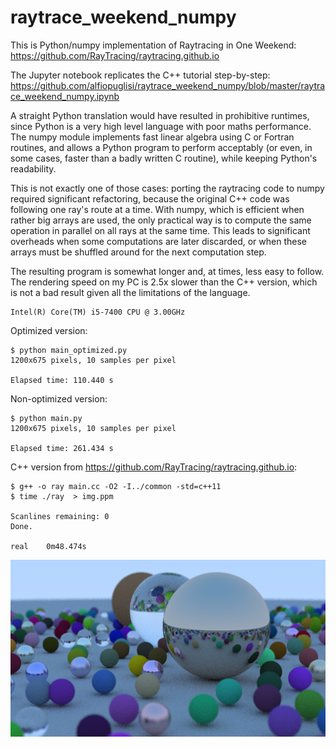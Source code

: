 # raytrace_weekend_numpy

This is Python/numpy implementation of Raytracing in One Weekend: https://github.com/RayTracing/raytracing.github.io

The Jupyter notebook replicates the C++ tutorial step-by-step: https://github.com/alfiopuglisi/raytrace_weekend_numpy/blob/master/raytrace_weekend_numpy.ipynb

A straight Python translation would have resulted in prohibitive runtimes, since Python is a very high level language with poor maths performance. The numpy module implements fast linear algebra using C or Fortran routines, and allows a Python program to perform acceptably (or even, in some cases, faster than a badly written C routine), while keeping Python's readability.

This is not exactly one of those cases: porting the raytracing code to numpy required significant refactoring, because the original C++ code was following one ray's route at a time. With numpy, which is efficient when rather big arrays are used, the only practical way is to compute the same operation in parallel on all rays at the same time. This leads to significant overheads when some computations are later discarded, or when these arrays must be shuffled around for the next computation step.

The resulting program is somewhat longer and, at times, less easy to follow. The rendering speed on my PC is 2.5x slower than the C++ version, which is not a bad result given all the limitations of the language.

```
Intel(R) Core(TM) i5-7400 CPU @ 3.00GHz
```

Optimized version:
```
$ python main_optimized.py
1200x675 pixels, 10 samples per pixel

Elapsed time: 110.440 s
```

Non-optimized version:
```
$ python main.py
1200x675 pixels, 10 samples per pixel

Elapsed time: 261.434 s
```


C++ version from  https://github.com/RayTracing/raytracing.github.io:
```
$ g++ -o ray main.cc -O2 -I../common -std=c++11
$ time ./ray  > img.ppm

Scanlines remaining: 0   
Done.

real	0m48.474s
```

![Rendered image](/images/img.bmp)
